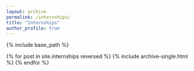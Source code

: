 ```yaml
---
layout: archive
permalink: /internships/
title: "Internships"
author_profile: true
---
```


{% include base_path %}


{% for post in site.internships reversed %}
  {% include archive-single.html %}
{% endfor %}
